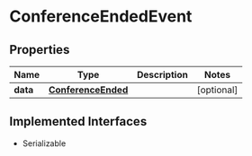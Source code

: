 

# ConferenceEndedEvent

## Properties

Name | Type | Description | Notes
------------ | ------------- | ------------- | -------------
**data** | [**ConferenceEnded**](ConferenceEnded.md) |  |  [optional]


## Implemented Interfaces

* Serializable



